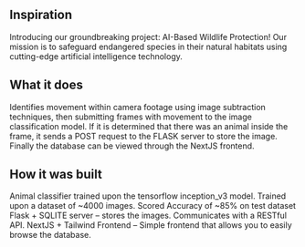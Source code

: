 ## Inspiration
Introducing our groundbreaking project: AI-Based Wildlife Protection! Our mission is to safeguard endangered species in their natural habitats using cutting-edge artificial intelligence technology.
## What it does
Identifies movement within camera footage using image subtraction techniques, then submitting frames with movement to the image classification model.  If it is determined that there was an animal inside the frame, it sends a POST request to the FLASK server to store the image.  Finally the database can be viewed through the NextJS frontend.
## How it was built
Animal classifier trained upon the tensorflow inception_v3 model.  Trained upon a dataset of ~4000 images.  Scored Accuracy of ~85% on test dataset
Flask + SQLITE server – stores the images.  Communicates with a RESTful API.
NextJS + Tailwind Frontend – Simple frontend that allows you to easily browse the database.
